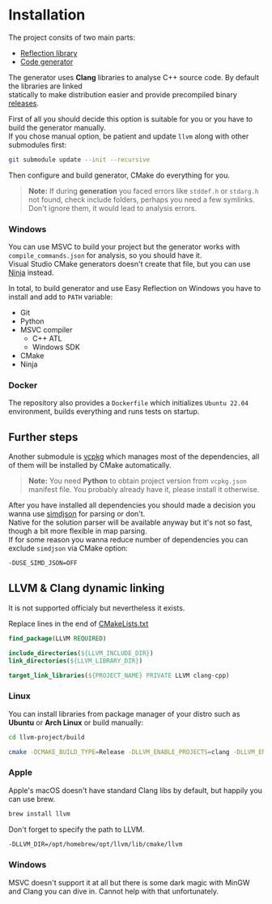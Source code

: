 # Installation

The project consits of two main parts:

- [Reflection library](../library)
- [Code generator](../generator)

The generator uses **Clang** libraries to analyse C++ source code. By default the libraries are linked  
statically to make distribution easier and provide precompiled binary [releases](https://github.com/chocolacula/easy_reflection_cpp/releases).  

First of all you should decide this option is suitable for you or you have to build the generator manually.  
If you chose manual option, be patient and update `llvm` along with other submodules first:

```bash
git submodule update --init --recursive
```
Then configure and build generator, CMake do everything for you.

> **Note:** If during **generation** you faced errors like `stddef.h` or `stdarg.h` not found, check include folders, perhaps you need a few symlinks. Don't ignore them, it would lead to analysis errors. 

### Windows

You can use MSVC to build your project but the generator works with `compile_commands.json` for analysis, so you should have it.  
Visual Studio CMake generators doesn't create that file, but you can use [Ninja](https://ninja-build.org/) instead.

In total, to build generator and use Easy Reflection on Windows you have to install and add to `PATH` variable:

- Git
- Python
- MSVC compiler
  - C++ ATL
  - Windows SDK
- CMake
- Ninja

### Docker

The repository also provides a `Dockerfile` which initializes `Ubuntu 22.04` environment, builds everything and runs tests on startup.

## Further steps

Another submodule is [vcpkg](https://github.com/microsoft/vcpkg) which manages most of the dependencies, all of them will be installed by CMake automatically.

> **Note:** You need **Python** to obtain project version from `vcpkg.json` manifest file. You probably already have it, please install it otherwise.

After you have installed all dependencies you should made a decision you wanna use [simdjson](https://github.com/simdjson/simdjson) for parsing or don't.  
Native for the solution parser will be available anyway but it's not so fast, though a bit more flexible in map parsing.  
If for some reason you wanna reduce number of dependencies you can exclude `simdjson` via CMake option:

```bash
-DUSE_SIMD_JSON=OFF
```

## LLVM & Clang dynamic linking

It is not supported officialy but nevertheless it exists. 

Replace lines in the end of [CMakeLists.txt](../generator/CMakeLists.txt)

```cmake
find_package(LLVM REQUIRED)

include_directories(${LLVM_INCLUDE_DIR})
link_directories(${LLVM_LIBRARY_DIR})

target_link_libraries(${PROJECT_NAME} PRIVATE LLVM clang-cpp)
```

### Linux

You can install libraries from package manager of your distro such as **Ubuntu** or **Arch Linux** or build manually:

```bash
cd llvm-project/build

cmake -DCMAKE_BUILD_TYPE=Release -DLLVM_ENABLE_PROJECTS=clang -DLLVM_ENABLE_RTTI=ON -DLLVM_LINK_LLVM_DYLIB=ON -DCLANG_LINK_CLANG_DYLIB=ON ../llvm
```

### Apple

Apple's macOS doesn't have standard Clang libs by default, but happily you can use brew.

```bash
brew install llvm
```

Don't forget to specify the path to LLVM.

```bash
-DLLVM_DIR=/opt/homebrew/opt/llvm/lib/cmake/llvm
```

### Windows

MSVC doesn't support it at all but there is some dark magic with MinGW and Clang you can dive in. Cannot help with that unfortunately.
